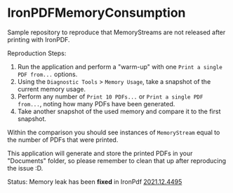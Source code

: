 # IronPDFMemoryConsumption
Sample repository to reproduce that MemoryStreams are not released after printing with IronPDF.

Reproduction Steps:
1) Run the application and perform a "warm-up" with one `Print a single PDF from...` options.
2) Using the `Diagnostic Tools` > `Memory Usage`, take a snapshot of the current memory usage.
3) Perform any number of `Print 10 PDFs...` or `Print a single PDF from...`, noting how many PDFs have been generated.
4) Take another snapshot of the used memory and compare it to the first snapshot.

Within the comparison you should see instances of `MemoryStream` equal to the number of PDFs that were printed.

This application will generate and store the printed PDFs in your "Documents" folder, so please remember to clean that up after reproducing the issue :D.

Status: Memory leak has been **fixed** in IronPdf [2021.12.4495](https://www.nuget.org/packages/IronPdf/2021.12.4495)
